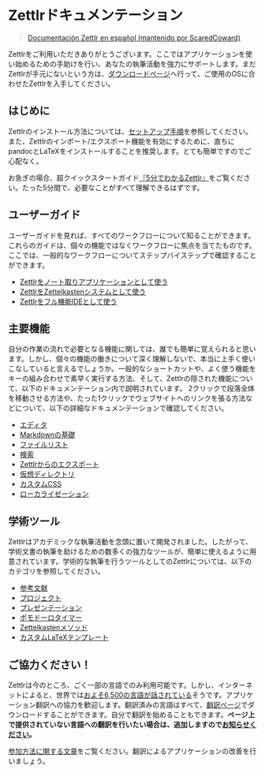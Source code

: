 # Zettlrドキュメンテーション

> [Documentación Zettlr en español (mantenido por ScaredCoward)](https://github.com/ScaredCoward/zettlr-docs/blob/master/Menu%20en%20ESPA%C3%91OL.md)

Zettlrをご利用いただきありがとうございます。ここではアプリケーションを使い始めるための手助けを行い、あなたの執筆活動を強力にサポートします。まだZettlrが手元にないという方は、[ダウンロードページ](https://www.zettlr.com/download)へ行って、ご使用のOSに合わせたZettlrを入手してください。

## はじめに

Zettlrのインストール方法については、[セットアップ手順](install.md)を参照してください。また、Zettlrのインポート/エクスポート機能を有効にするために、直ちにpandocとLaTeXをインストールすることを推奨します。とても簡単ですのでご心配なく。

お急ぎの場合、超クイックスタートガイド[『5分でわかるZettlr』](5-minutes.md)をご覧ください。たった5分間で、必要なことがすべて理解できるはずです。

## ユーザーガイド

ユーザーガイドを見れば、すべてのワークフローについて知ることができます。これらのガイドは、個々の機能ではなくワークフローに焦点を当てたものです。ここでは、一般的なワークフローについてステップバイステップで確認することができます。

* [Zettlrをノート取りアプリケーションとして使う](guides/guide-notes.md)
* [ZettlrをZettelkastenシステムとして使う](guides/guide-zettelkasten.md)
* [Zettlrをフル機能IDEとして使う](guides/guide-ide.md)

## 主要機能

自分の作業の流れで必要となる機能に関しては、誰でも簡単に覚えられると思います。しかし、個々の機能の働きについて深く理解しないで、本当に上手く使いこなしていると言えるでしょうか。一般的なショートカットや、よく使う機能をキーの組み合わせで素早く実行する方法、そして、Zettlrの隠された機能について、以下のドキュメンテーション内で説明されています。
2クリックで段落全体を移動させる方法や、たった1クリックでウェブサイトへのリンクを張る方法などについて、以下の詳細なドキュメンテーションで確認してください。

* [エディタ](core/editor.md)
* [Markdownの基礎](reference/markdown-basics.md)
* [ファイルリスト](core/file-list.md)
* [検索](core/search.md)
* [Zettlrからのエクスポート](core/export.md)
* [仮想ディレクトリ](core/virtual-directories.md)
* [カスタムCSS](core/custom-css.md)
* [ローカライゼーション](core/localisation.md)

## 学術ツール

Zettlrはアカデミックな執筆活動を念頭に置いて開発されました。したがって、学術文書の執筆を助けるための数多くの強力なツールが、簡単に使えるように用意されています。学術的な執筆を行うツールとしてのZettlrについては、以下のカテゴリを参照してください。

* [参考文献](academic/citations.md)
* [プロジェクト](academic/projects.md)
* [プレゼンテーション](academic/presentations.md)
* [ポモドーロタイマー](academic/pomodoro.md)
* [Zettelkastenメソッド](academic/zkn-method.md)
* [カスタムLaTeXテンプレート](academic/custom-templates.md)

## ご協力ください！

Zettlrは今のところ、ごく一部の言語でのみ利用可能です。しかし、インターネットによると、世界では[およそ6,500の言語が話されている](https://www.infoplease.com/askeds/how-many-spoken-languages)そうです。アプリケーション翻訳への協力を歓迎します。翻訳済みの言語はすべて、[翻訳ページ](https://translate.zettlr.com/)でダウンロードすることができます。自分で翻訳を始めることもできます。**ページ上で提供されていない言語への翻訳を行いたい場合は、追加しますので[お知らせください](mailto:info@zettlr.com)。**

[参加方法に関する文章](get-involved.md)をご覧ください。翻訳によるアプリケーションの改善を行いましょう。
